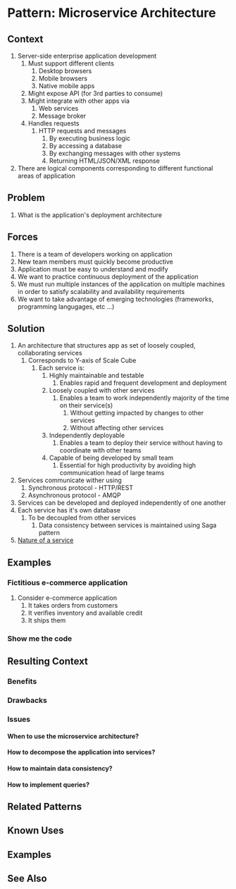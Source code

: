 # Pattern: Microservice Architecture #
## Context ##
1. Server-side enterprise application development
	1. Must support different clients
		1. Desktop browsers
		2. Mobile browsers
		3. Native mobile apps
	2. Might expose API (for 3rd parties to consume)
	3. Might integrate with other apps via
		1. Web services
		2. Message broker
	4. Handles requests
		1. HTTP requests and messages
			1. By executing business logic
			2. By accessing a database
			3. By exchanging messages with other systems
			4. Returning HTML/JSON/XML response
2. There are logical components corresponding to different functional areas of application

## Problem ##
1. What is the application's deployment architecture

## Forces ##
1. There is a team of developers working on application
2. New team members must quickly become productive
3. Application must be easy to understand and modify
4. We want to practice continuous deployment of the application
5. We must run multiple instances of the application on multiple machines in order to satisfy scalability and availability requirements
6. We want to take advantage of emerging technologies (frameworks, programming langugages, etc ...)

## Solution ##
1. An architecture that structures app as set of loosely coupled, collaborating services
	1. Corresponds to Y-axis of Scale Cube
		1. Each service is:
			1. Highly maintainable and testable
				1. Enables rapid and frequent development and deployment
			2. Loosely coupled with other services
				1. Enables a team to work independently majority of the time on their service(s)
					1. Without getting impacted by changes to other services
					2. Without affecting other services
			3. Independently deployable
				1. Enables a team to deploy their service without having to coordinate with other teams
			4. Capable of being developed by small team
				1. Essential for high productivity by avoiding high communication head of large teams
2. Services communicate wither using
	1. Synchronous protocol - HTTP/REST
	2. Asynchronous protocol - AMQP
3. Services can be developed and deployed independently of one another
4. Each service has it's own database
	1. To be decoupled from other services
		1. Data consistency between services is maintained using Saga pattern
5. [Nature of a service](http://chrisrichardson.net/post/microservices/general/2019/02/16/whats-a-service-part-1.html)

## Examples ##
### Fictitious e-commerce application ###
1. Consider e-commerce application
	1. It takes orders from customers
	2. It verifies inventory and available credit
	3. It ships them

### Show me the code ###
## Resulting Context ##
### Benefits ###
### Drawbacks ###
### Issues ###
#### When to use the microservice architecture? ####
#### How to decompose the application into services? ####
#### How to maintain data consistency? ####
#### How to implement queries? ####

## Related Patterns ##
## Known Uses ##
## Examples ##
## See Also ##